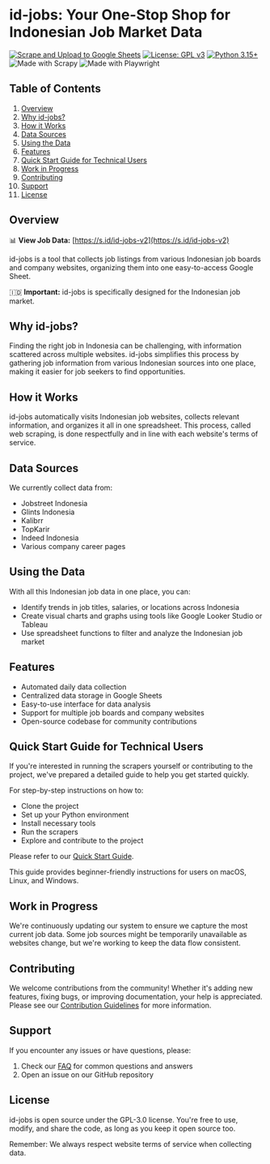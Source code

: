 # id-jobs: Your One-Stop Shop for Indonesian Job Market Data

[![Scrape and Upload to Google Sheets](https://github.com/ceroberoz/id-jobs/actions/workflows/scrape.yml/badge.svg)](https://github.com/ceroberoz/id-jobs/actions/workflows/scrape.yml)
[![License: GPL v3](https://img.shields.io/badge/License-GPLv3-blue.svg)](https://www.gnu.org/licenses/gpl-3.0)
[![Python 3.15+](https://img.shields.io/badge/python-3.15+-blue.svg)](https://www.python.org/downloads/)
![Made with Scrapy](https://img.shields.io/badge/Made%20with-Scrapy-green.svg)
![Made with Playwright](https://img.shields.io/badge/Made%20with-Playwright-orange.svg)

## Table of Contents
1. [Overview](#overview)
2. [Why id-jobs?](#why-id-jobs)
3. [How it Works](#how-it-works)
4. [Data Sources](#data-sources)
5. [Using the Data](#using-the-data)
6. [Features](#features)
7. [Quick Start Guide for Technical Users](#quick-start-guide-for-technical-users)
8. [Work in Progress](#work-in-progress)
9. [Contributing](#contributing)
10. [Support](#support)
11. [License](#license)

## Overview

📊 **View Job Data:** [https://s.id/id-jobs-v2](https://s.id/id-jobs-v2)

id-jobs is a tool that collects job listings from various Indonesian job boards and company websites, organizing them into one easy-to-access Google Sheet.

🇮🇩 **Important:** id-jobs is specifically designed for the Indonesian job market.

## Why id-jobs?

Finding the right job in Indonesia can be challenging, with information scattered across multiple websites. id-jobs simplifies this process by gathering job information from various Indonesian sources into one place, making it easier for job seekers to find opportunities.

## How it Works

id-jobs automatically visits Indonesian job websites, collects relevant information, and organizes it all in one spreadsheet. This process, called web scraping, is done respectfully and in line with each website's terms of service.

## Data Sources

We currently collect data from:
- Jobstreet Indonesia
- Glints Indonesia
- Kalibrr
- TopKarir
- Indeed Indonesia
- Various company career pages

## Using the Data

With all this Indonesian job data in one place, you can:
- Identify trends in job titles, salaries, or locations across Indonesia
- Create visual charts and graphs using tools like Google Looker Studio or Tableau
- Use spreadsheet functions to filter and analyze the Indonesian job market

## Features

- Automated daily data collection
- Centralized data storage in Google Sheets
- Easy-to-use interface for data analysis
- Support for multiple job boards and company websites
- Open-source codebase for community contributions

## Quick Start Guide for Technical Users

If you're interested in running the scrapers yourself or contributing to the project, we've prepared a detailed guide to help you get started quickly.

For step-by-step instructions on how to:
- Clone the project
- Set up your Python environment
- Install necessary tools
- Run the scrapers
- Explore and contribute to the project

Please refer to our [Quick Start Guide](QUICKSTART.md).

This guide provides beginner-friendly instructions for users on macOS, Linux, and Windows.

## Work in Progress

We're continuously updating our system to ensure we capture the most current job data. Some job sources might be temporarily unavailable as websites change, but we're working to keep the data flow consistent.

## Contributing

We welcome contributions from the community! Whether it's adding new features, fixing bugs, or improving documentation, your help is appreciated. Please see our [Contribution Guidelines](CONTRIBUTING.md) for more information.

## Support

If you encounter any issues or have questions, please:
1. Check our [FAQ](FAQ.md) for common questions and answers
2. Open an issue on our GitHub repository

## License

id-jobs is open source under the GPL-3.0 license. You're free to use, modify, and share the code, as long as you keep it open source too.

Remember: We always respect website terms of service when collecting data.
